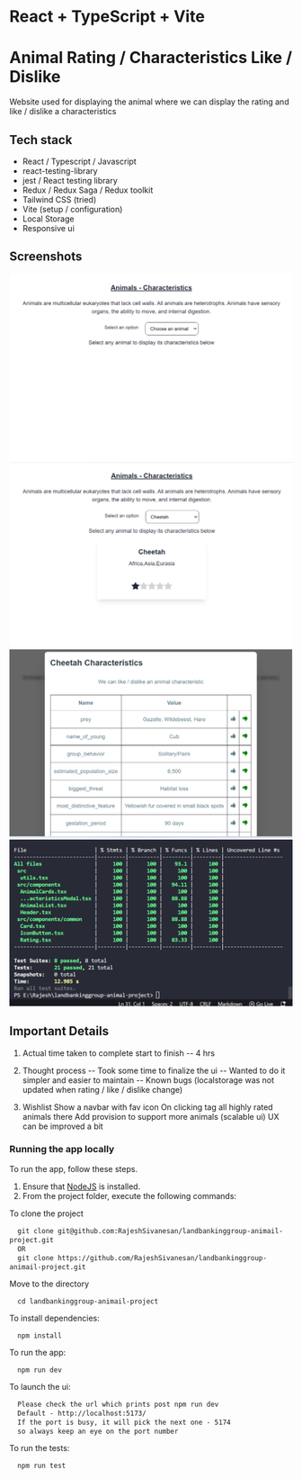 # React + TypeScript + Vite

# Animal Rating / Characteristics Like / Dislike
Website used for displaying the animal where we can display the rating
and like / dislike a characteristics

## Tech stack
 - React / Typescript / Javascript
 - react-testing-library
 - jest / React testing library
 - Redux / Redux Saga / Redux toolkit
 - Tailwind CSS (tried)
 - Vite (setup / configuration)
 - Local Storage
 - Responsive ui

## Screenshots

![Alt text](image.png)
![Alt text](image-1.png)
![Alt text](image-2.png)
![Alt text](image-3.png)

## Important Details

1. Actual time taken to complete start to finish
-- 4 hrs

2. Thought process
-- Took some time to finalize the ui
-- Wanted to do it simpler and easier to maintain
-- Known bugs (localstorage was not updated when rating / like / dislike change)

3. Wishlist
Show a navbar with fav icon
On clicking tag all highly rated animals there
Add provision to support more animals (scalable ui)
UX can be improved a bit

### Running the app locally

To run the app, follow these steps.

1. Ensure that [NodeJS](http://nodejs.org/) is installed.
2. From the project folder, execute the following commands:

To clone the project
```shell
  git clone git@github.com:RajeshSivanesan/landbankinggroup-animail-project.git
  OR
  git clone https://github.com/RajeshSivanesan/landbankinggroup-animail-project.git
```

Move to the directory
```shell
  cd landbankinggroup-animail-project
```

To install dependencies:
```shell
  npm install
```

To run the app:

```shell
  npm run dev
```

To launch the ui:

```shell
  Please check the url which prints post npm run dev
  Default - http://localhost:5173/
  If the port is busy, it will pick the next one - 5174
  so always keep an eye on the port number
```

To run the tests:

```shell
  npm run test
```